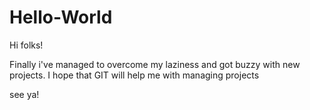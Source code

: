 # Hello-World

Hi folks!

Finally i've managed to overcome my laziness and got buzzy with new projects.
I hope that GIT will help me with managing projects

see ya!
